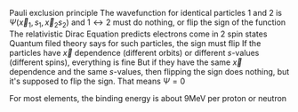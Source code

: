 Pauli exclusion principle
	The wavefunction for identical particles 1 and 2 is $\Psi(\vec{x}_1,s_1,\vec{x}_2s_2)$ and $1 \leftrightarrow 2$ must do nothing, or flip the sign of the function
	The relativistic Dirac Equation predicts electrons come in 2 spin states
	Quantum filed theory says for such particles, the sign must flip
	If the particles have $\vec{x}$ dependence (different orbits) or different $s$-values (different spins), everything is fine
		But if they have the same $\vec{x}$ dependence and the same $s$-values, then flipping the sign does nothing, but it's supposed to flip the sign. 
			That means $\Psi = 0$

For most elements, the binding energy is about 9MeV per proton or neutron
